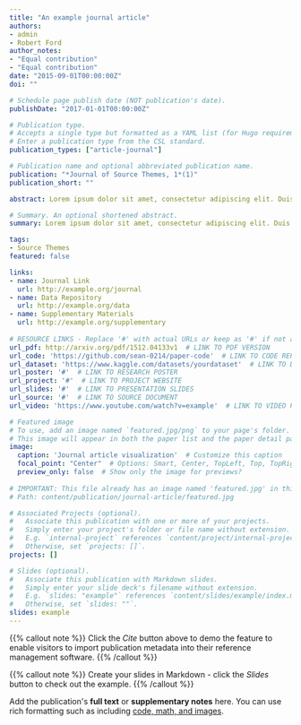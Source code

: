 ```yaml
---
title: "An example journal article"
authors:
- admin
- Robert Ford
author_notes:
- "Equal contribution"
- "Equal contribution"
date: "2015-09-01T00:00:00Z"
doi: ""

# Schedule page publish date (NOT publication's date).
publishDate: "2017-01-01T00:00:00Z"

# Publication type.
# Accepts a single type but formatted as a YAML list (for Hugo requirements).
# Enter a publication type from the CSL standard.
publication_types: ["article-journal"]

# Publication name and optional abbreviated publication name.
publication: "*Journal of Source Themes, 1*(1)"
publication_short: ""

abstract: Lorem ipsum dolor sit amet, consectetur adipiscing elit. Duis posuere tellus ac convallis placerat. Proin tincidunt magna sed ex sollicitudin condimentum. Sed ac faucibus dolor, scelerisque sollicitudin nisi. Cras purus urna, suscipit quis sapien eu, pulvinar tempor diam. Quisque risus orci, mollis id ante sit amet, gravida egestas nisl. Sed ac tempus magna. Proin in dui enim. Donec condimentum, sem id dapibus fringilla, tellus enim condimentum arcu, nec volutpat est felis vel metus. Vestibulum sit amet erat at nulla eleifend gravida.

# Summary. An optional shortened abstract.
summary: Lorem ipsum dolor sit amet, consectetur adipiscing elit. Duis posuere tellus ac convallis placerat. Proin tincidunt magna sed ex sollicitudin condimentum.

tags:
- Source Themes
featured: false

links:
- name: Journal Link
  url: http://example.org/journal
- name: Data Repository
  url: http://example.org/data
- name: Supplementary Materials
  url: http://example.org/supplementary
  
# RESOURCE LINKS - Replace '#' with actual URLs or keep as '#' if not applicable
url_pdf: http://arxiv.org/pdf/1512.04133v1  # LINK TO PDF VERSION
url_code: 'https://github.com/sean-0214/paper-code'  # LINK TO CODE REPOSITORY
url_dataset: 'https://www.kaggle.com/datasets/yourdataset'  # LINK TO DATASET
url_poster: '#'  # LINK TO RESEARCH POSTER
url_project: '#'  # LINK TO PROJECT WEBSITE
url_slides: '#'  # LINK TO PRESENTATION SLIDES
url_source: '#'  # LINK TO SOURCE DOCUMENT
url_video: 'https://www.youtube.com/watch?v=example'  # LINK TO VIDEO PRESENTATION

# Featured image
# To use, add an image named `featured.jpg/png` to your page's folder.
# This image will appear in both the paper list and the paper detail page.
image:
  caption: 'Journal article visualization'  # Customize this caption
  focal_point: "Center"  # Options: Smart, Center, TopLeft, Top, TopRight, Left, Right, BottomLeft, Bottom, BottomRight
  preview_only: false  # Show only the image for previews?
  
# IMPORTANT: This file already has an image named 'featured.jpg' in this directory
# Path: content/publication/journal-article/featured.jpg

# Associated Projects (optional).
#   Associate this publication with one or more of your projects.
#   Simply enter your project's folder or file name without extension.
#   E.g. `internal-project` references `content/project/internal-project/index.md`.
#   Otherwise, set `projects: []`.
projects: []

# Slides (optional).
#   Associate this publication with Markdown slides.
#   Simply enter your slide deck's filename without extension.
#   E.g. `slides: "example"` references `content/slides/example/index.md`.
#   Otherwise, set `slides: ""`.
slides: example
---
```


{{% callout note %}}
Click the *Cite* button above to demo the feature to enable visitors to import publication metadata into their reference management software.
{{% /callout %}}

{{% callout note %}}
Create your slides in Markdown - click the *Slides* button to check out the example.
{{% /callout %}}

Add the publication's **full text** or **supplementary notes** here. You can use rich formatting such as including [code, math, and images](https://docs.hugoblox.com/content/writing-markdown-latex/).
